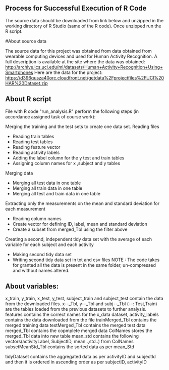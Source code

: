 ## Process for Successful Execution of R Code

The source data  should be downloaded from link below and unzipped in the working directory of R Studio (same of the R code). Once unzipped run the R script. 

#About source data

The source data for this project  was obtained from data obtained from  wearable computing devices and used for Human Activity Recognition. A full description is available at the site where the data was obtained: http://archive.ics.uci.edu/ml/datasets/Human+Activity+Recognition+Using+Smartphones Here are the data for the project: https://d396qusza40orc.cloudfront.net/getdata%2Fprojectfiles%2FUCI%20HAR%20Dataset.zip

## About R script

File with R code "run_analysis.R" perform the following steps (in accordance assigned task of course work):

Merging the training and the test sets to create one data set.
   Reading files
  - Reading train tables
  - Reading test tables
  - Reading feature vector
  - Reading activity labels
  - Adding the label column for the y test and train tables
  - Assigning column names for x ,subject and y tables

  Merging data
  - Merging all test data in one table
  - Merging all train  data in one table
  - Merging all test and train data in one table


Extracting only the measurements on the mean and standard deviation for each measurement

- Reading column names
- Create vector for defining ID, label, mean and standard deviation
- Create a subset from merged_Tbl using the filter above

Creating a second, independent tidy data set with the average of each variable for  each subject and each activity

- Making second tidy data set
- Writing second tidy data set in txt  and csv files
NOTE : The code takes for granted all the data is present in the same folder, un-compressed and without names altered.

## About variables:

x_train, y_train, x_test, y_test, subject_train and subject_test contain the data from the downloaded files.
x--_Tbl, y--_Tbl and subj--_Tbl (--: Test,Train) are the tables loaded from the previous datasets to further analysis.
features contains the correct names for the x_data dataset, 
activity_labels contains the data downloaded from the file
trainMerged_Tbl contains the merged training data
testMerged_Tbl contains the merged test data
merged_Tbl contains the copmplete merged data
ColNames stores the merged_Tbl  data into new table
mean_std contains the following vectors(activityLabel, SubjectID, mean..,std..) from ColNames
subsetMeanStd_Tbl contains the sorted data as per mean_Std

tidyDataset contains the aggregated data as per activityID and subjectId and then it is ordered in ascending order as per subjectID, activityID